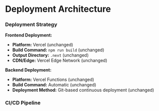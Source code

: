 # Deployment Architecture

### Deployment Strategy

**Frontend Deployment:**
- **Platform:** Vercel (unchanged)
- **Build Command:** `npm run build` (unchanged)
- **Output Directory:** `.next` (unchanged)
- **CDN/Edge:** Vercel Edge Network (unchanged)

**Backend Deployment:**
- **Platform:** Vercel Functions (unchanged)
- **Build Command:** Automatic (unchanged) 
- **Deployment Method:** Git-based continuous deployment (unchanged)

### CI/CD Pipeline
```yaml